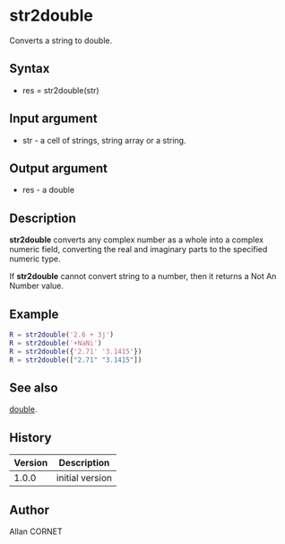 # str2double

Converts a string to double.

## Syntax

- res = str2double(str)

## Input argument

- str - a cell of strings, string array or a string.

## Output argument

- res - a double

## Description

  <p><b>str2double</b> converts any complex number as a whole into a complex numeric field, converting the real and imaginary parts to the specified numeric type.</p>
  <p>If <b>str2double</b> cannot convert string to a number, then it returns a Not An Number value.</p>

## Example

```matlab
R = str2double('2.6 + 3j')
R = str2double('+NaNi')
R = str2double({'2.71' '3.1415'})
R = str2double(["2.71" "3.1415"])
```

## See also

[double](../double/double.md).

## History

| Version | Description     |
| ------- | --------------- |
| 1.0.0   | initial version |

## Author

Allan CORNET
